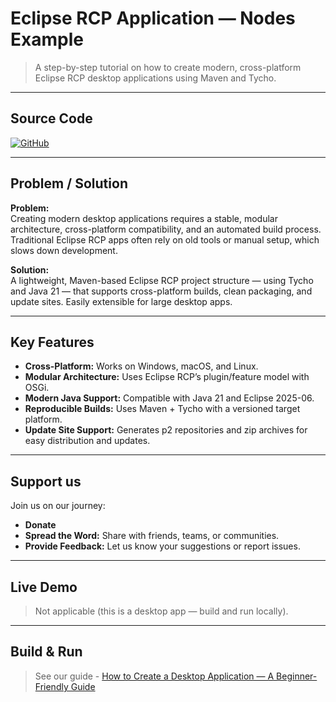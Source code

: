 # Eclipse RCP Application — Nodes Example

> A step-by-step tutorial on how to create modern, cross-platform Eclipse RCP desktop applications using Maven and Tycho.

---

## Source Code

[![GitHub][github-badge]][source]

[source]: https://github.com/botacatalin/nodes-rcp-desktop.git
[github-badge]: https://img.shields.io/badge/GitHub-Source%20Code-blue?logo=github

---

## Problem / Solution

**Problem:**  
Creating modern desktop applications requires a stable, modular architecture, cross-platform compatibility, and an automated build process. Traditional Eclipse RCP apps often rely on old tools or manual setup, which slows down development.

**Solution:**  
A lightweight, Maven-based Eclipse RCP project structure — using Tycho and Java 21  — that supports cross-platform builds, clean packaging, and update sites. Easily extensible for large desktop apps.

---

## Key Features

- **Cross-Platform:** Works on Windows, macOS, and Linux.  
- **Modular Architecture:** Uses Eclipse RCP’s plugin/feature model with OSGi.  
- **Modern Java Support:** Compatible with Java 21 and Eclipse 2025-06.  
- **Reproducible Builds:** Uses Maven + Tycho with a versioned target platform.  
- **Update Site Support:** Generates p2 repositories and zip archives for easy distribution and updates.  

---

## Support us

Join us on our journey:

- **Donate** 
- **Spread the Word:** Share with friends, teams, or communities.  
- **Provide Feedback:** Let us know your suggestions or report issues.  

---

## Live Demo

> Not applicable (this is a desktop app — build and run locally).

---

## Build & Run

> See our guide - [How to Create a Desktop Application — A Beginner-Friendly Guide](https://botacatalin.github.io/Blog/how-to-create-a-desktop-application-a-beginner-friendly-guide.html)


